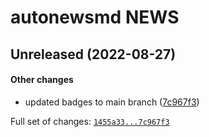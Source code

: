 # autonewsmd NEWS

## Unreleased (2022-08-27)

#### Other changes

-   updated badges to main branch ([7c967f3]())

Full set of changes: [`1455a33...7c967f3`]()
